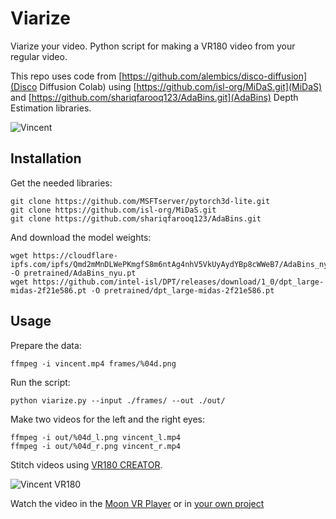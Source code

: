 # Viarize

Viarize your video. Python script for making a VR180 video from your regular video.

This repo uses code from [https://github.com/alembics/disco-diffusion](Disco Diffusion Colab) using [https://github.com/isl-org/MiDaS.git](MiDaS) and [https://github.com/shariqfarooq123/AdaBins.git](AdaBins) Depth Estimation libraries.

![Vincent](./media/vinsent.gif)

## Installation

Get the needed libraries:

```
git clone https://github.com/MSFTserver/pytorch3d-lite.git
git clone https://github.com/isl-org/MiDaS.git
git clone https://github.com/shariqfarooq123/AdaBins.git
```

And download the model weights:

```
wget https://cloudflare-ipfs.com/ipfs/Qmd2mMnDLWePKmgfS8m6ntAg4nhV5VkUyAydYBp8cWWeB7/AdaBins_nyu.pt -O pretrained/AdaBins_nyu.pt
wget https://github.com/intel-isl/DPT/releases/download/1_0/dpt_large-midas-2f21e586.pt -O pretrained/dpt_large-midas-2f21e586.pt
```

## Usage

Prepare the data:

```
ffmpeg -i vincent.mp4 frames/%04d.png
```

Run the script:

```
python viarize.py --input ./frames/ --out ./out/
```

Make two videos for the left and the right eyes:

```
ffmpeg -i out/%04d_l.png vincent_l.mp4
ffmpeg -i out/%04d_r.png vincent_r.mp4
```

Stitch videos using [VR180 CREATOR](https://www.patrickgrunwald.de/vr180-creator-download). 

![Vincent VR180](./media/vinsent180.gif)

Watch the video in the [Moon VR Player](https://moonvrplayer.com/) or in [your own project](https://github.com/vlarine/VR180Video)

